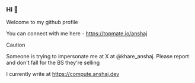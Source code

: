### Hi 👋

Welcome to my github profile

You can connect with me here - https://topmate.io/anshaj
> [!CAUTION]
> Someone is trying to impersonate me at X at @khare_anshaj. Please report and don't fall for the BS they're selling
  
I currently write at https://compute.anshaj.dev

